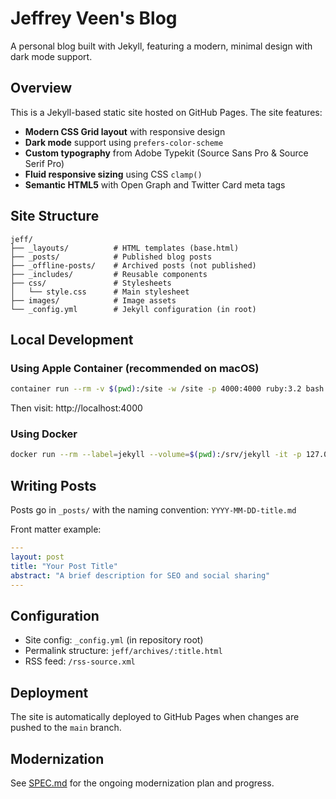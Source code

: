 # Jeffrey Veen's Blog

A personal blog built with Jekyll, featuring a modern, minimal design with dark mode support.

## Overview

This is a Jekyll-based static site hosted on GitHub Pages. The site features:

- **Modern CSS Grid layout** with responsive design
- **Dark mode** support using `prefers-color-scheme`
- **Custom typography** from Adobe Typekit (Source Sans Pro & Source Serif Pro)
- **Fluid responsive sizing** using CSS `clamp()`
- **Semantic HTML5** with Open Graph and Twitter Card meta tags

## Site Structure

```
jeff/
├── _layouts/          # HTML templates (base.html)
├── _posts/            # Published blog posts
├── _offline-posts/    # Archived posts (not published)
├── _includes/         # Reusable components
├── css/               # Stylesheets
│   └── style.css      # Main stylesheet
├── images/            # Image assets
└── _config.yml        # Jekyll configuration (in root)
```

## Local Development

### Using Apple Container (recommended on macOS)

```bash
container run --rm -v $(pwd):/site -w /site -p 4000:4000 ruby:3.2 bash -c "bundle install && bundle exec jekyll serve --host 0.0.0.0"
```

Then visit: http://localhost:4000

### Using Docker

```bash
docker run --rm --label=jekyll --volume=$(pwd):/srv/jekyll -it -p 127.0.0.1:4000:4000 jekyll/jekyll jekyll serve
```

## Writing Posts

Posts go in `_posts/` with the naming convention: `YYYY-MM-DD-title.md`

Front matter example:
```yaml
---
layout: post
title: "Your Post Title"
abstract: "A brief description for SEO and social sharing"
---
```

## Configuration

- Site config: `_config.yml` (in repository root)
- Permalink structure: `jeff/archives/:title.html`
- RSS feed: `/rss-source.xml`

## Deployment

The site is automatically deployed to GitHub Pages when changes are pushed to the `main` branch.

## Modernization

See [SPEC.md](SPEC.md) for the ongoing modernization plan and progress.
